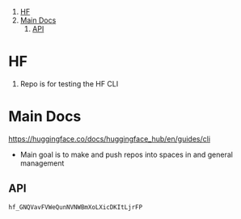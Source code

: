 1. [HF](#hf)
2. [Main Docs](#main-docs)
   1. [API](#api)

# HF

1. Repo is for testing the HF CLI

# Main Docs

https://huggingface.co/docs/huggingface_hub/en/guides/cli

- Main goal is to make and push repos into spaces in and general management

## API

`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`
